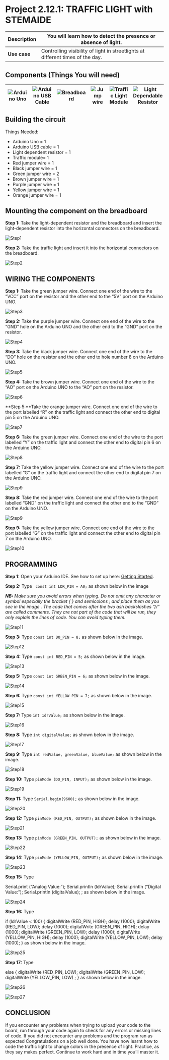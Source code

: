 # Project 2.12.1: TRAFFIC LIGHT with STEMAIDE

| **Description** | You will learn how to detect the presence or absence of light.  |
|------------------|----------------------------------------------------------------|
| **Use case**     | Controlling visibility of light in streetlights at different times of the day. |

## Components (Things You will need)

| ![Arduino Uno](../../assets/components/arduino.webp) | ![Arduino USB Cable](../../assets/components/usbcable.webp) | ![Breadboard](../../assets/components/breadboard.webp) |![Jump wire](../../assets/components/jumperwires.webp)|![Traffic Light Module](../../assets/2.0/3.3.Traffic_Light_STEMAIDE/Traffic_Light_Module.webp)|![Light Dependable Resistor](../../assets/2.0/3.3.Traffic_Light_STEMAIDE/Light_Dependable_Resistor.webp)|
|-------------------------|-------------------------|-------------------------|-------------------------|-------------------------|--------------------------|

## Building the circuit

Things Needed:

- Arduino Uno = 1  
- Arduino USB cable = 1
- Light dependent resistor   = 1
- Traffic module= 1
- Red jumper wire = 1
- Black jumper wire = 1
- Green jumper wire = 2
- Brown jumper wire = 1
- Purple jumper wire = 1
- Yellow jumper wire = 1
- Orange jumper wire = 1

## Mounting the component on the breadboard

**Step 1:** Take the light-dependent resistor and the breadboard and insert the light-dependent resistor into the horizontal connectors on the breadboard.

![Step1](../../assets/2.0/3.3.Traffic_Light_STEMAIDE/Step1.webp)

**Step 2:** Take the traffic light and insert it into the horizontal connectors on the breadboard.

![Step2](../../assets/2.0/3.3.Traffic_Light_STEMAIDE/Step2.webp)


## WIRING THE COMPONENTS

**Step 1:** Take the green jumper wire. Connect one end of the wire to the “VCC” port on the resistor and the other end to the “5V” port on the Arduino UNO.

![Step3](../../assets/2.0/3.3.Traffic_Light_STEMAIDE/Step3.webp)


**Step 2:** Take the purple jumper wire. Connect one end of the wire to the “GND” hole on the Arduino UNO and the other end to the “GND” port on the resistor.

![Step4](../../assets/2.0/3.3.Traffic_Light_STEMAIDE/Step4.webp)

**Step 3:** Take the black jumper wire. Connect one end of the wire to the “DO” hole on the resistor and the other end to hole number 8 on the Arduino UNO.

![Step5](../../assets/2.0/3.3.Traffic_Light_STEMAIDE/Step5.webp)

**Step 4:** Take the brown jumper wire. Connect one end of the wire to the “AO” port on the Arduino UNO to the “AO” port on the resistor.

![Step6](../../assets/2.0/3.3.Traffic_Light_STEMAIDE/Step6.webp)

**Step 5:**Take the orange jumper wire.  Connect one end of the wire to the port labelled “R” on the traffic light and connect the other end to digital pin 5 on the Arduino UNO.

![Step7](../../assets/2.0/3.3.Traffic_Light_STEMAIDE/Step7.webp)

**Step 6:** Take the green jumper wire. Connect one end of the wire to the port labelled “Y” on the traffic light and connect the other end to digital pin 6 on the Arduino UNO.

![Step8](../../assets/2.0/3.3.Traffic_Light_STEMAIDE/Step8.webp)

**Step 7:** Take the yellow jumper wire. Connect one end of the wire to the port labelled “G” on the traffic light and connect the other end to digital pin 7 on the Arduino UNO.

![Step9](../../assets/2.0/3.3.Traffic_Light_STEMAIDE/Step9.webp)

**Step 8:** Take the red jumper wire. Connect one end of the wire to the port labelled “GND” on the traffic light and connect the other end to the “GND” on the Arduino UNO.

![Step9](../../assets/2.0/3.3.Traffic_Light_STEMAIDE/Step9.webp)


**Step 9:** Take the yellow jumper wire. Connect one end of the wire to the port labelled “G” on the traffic light and connect the other end to digital pin 7 on the Arduino UNO.

![Step10](../../assets/2.0/3.3.Traffic_Light_STEMAIDE/Step10.webp)


## PROGRAMMING

**Step 1:** Open your Arduino IDE. See how to set up here: [Getting Started](../../getting-started/overview.md).

**Step 2:** Type ``` const int LDR_PIN = A0;``` as shown below in the image

_**NB:** Make sure you avoid errors when typing. Do not omit any character or symbol especially the bracket { }  and semicolons ;  and place them as you see in the image . The code that comes after the two ash backslashes “//” are called comments. They are not part of the code that will be run, they only explain the lines of code. You can avoid typing them._

![Step11](../../assets/2.0/3.3.Traffic_Light_STEMAIDE/Step11.webp)

**Step 3:** Type ``` const int DO_PIN = 8; ``` as shown below in the image.

![Step12](../../assets/2.0/3.3.Traffic_Light_STEMAIDE/Step12.webp)

**Step 4:** Type ``` const int RED_PIN = 5; ``` as shown below in the image.

![Step13](../../assets/2.0/3.3.Traffic_Light_STEMAIDE/Step13.webp)

**Step 5:** Type ``` const int GREEN_PIN = 6; ``` as shown below in the image.

![Step14](../../assets/2.0/3.3.Traffic_Light_STEMAIDE/Step14.webp)


**Step 6:** Type ``` const int YELLOW_PIN = 7; ``` as shown below in the image.

![Step15](../../assets/2.0/3.3.Traffic_Light_STEMAIDE/Step15.webp)


**Step 7:** Type ``` int 1drValue; ``` as shown below in the image.

![Step16](../../assets/2.0/3.3.Traffic_Light_STEMAIDE/Step16.webp)


**Step 8:** Type ``` int digitalValue; ``` as shown below in the image.

![Step17](../../assets/2.0/3.3.Traffic_Light_STEMAIDE/Step17.webp)

**Step 9:** Type ``` int redValue, greenValue, blueValue; ``` as shown below in the image.

![Step18](../../assets/2.0/3.3.Traffic_Light_STEMAIDE/Step18.webp)

**Step 10:** Type ``` pinMode (DO_PIN, INPUT); ``` as shown below in the image.

![Step19](../../assets/2.0/3.3.Traffic_Light_STEMAIDE/Step19.webp)

**Step 11:** Type ``` Serial.begin(9600); ``` as shown below in the image.

![Step20](../../assets/2.0/3.3.Traffic_Light_STEMAIDE/Step20.webp)

**Step 12:** Type ``` pinMode (RED_PIN, OUTPUT); ``` as shown below in the image.

![Step21](../../assets/2.0/3.3.Traffic_Light_STEMAIDE/Step21.webp)

**Step 13:** Type ``` pinMode (GREEN_PIN, OUTPUT); ``` as shown below in the image.

![Step22](../../assets/2.0/3.3.Traffic_Light_STEMAIDE/Step22.webp)

**Step 14:** Type ``` pinMode (YELLOW_PIN, OUTPUT); ``` as shown below in the image.

![Step23](../../assets/2.0/3.3.Traffic_Light_STEMAIDE/Step23.webp)

**Step 15:** Type 


Serial.print (“Analog Value:”);
	          Serial.printIn (ldrValue);
		       Serial.printIn (“Digital Value:”);
		       Serial.printIn (digitalValue);
             ;  as shown below in the image.

![Step24](../../assets/2.0/3.3.Traffic_Light_STEMAIDE/Step26.webp)

**Step 16:** Type 


if (ldrValue < 100) {
		  digitalWrite (RED_PIN, HIGH);
		  delay (1000);
	     digitalWrite (RED_PIN, LOW);
		  delay (1000);
		  digitalWrite (GREEN_PIN, HIGH);
		  delay (1000);
		  digitalWrite (GREEN_PIN, LOW);
		  delay (1000);
		  digitalWrite (YELLOW_PIN, HIGH);
		  delay (1000);
		  digitalWrite (YELLOW_PIN, LOW);
		  delay (1000);
             } as shown below in the image.

![Step25](../../assets/2.0/3.3.Traffic_Light_STEMAIDE/Step27.webp)

**Step 17:** Type 

else {
        digitalWrite (RED_PIN, LOW);
        digitalWrite (GREEN_PIN, LOW); 
        digitalWrite (YELLOW_PIN, LOW) ; } as shown below in the image.

![Step26](../../assets/2.0/3.3.Traffic_Light_STEMAIDE/Step28.webp)

![Step27](../../assets/2.0/3.3.Traffic_Light_STEMAIDE/Step29.webp)


## CONCLUSION
If you encounter any problems when trying to upload your code to the board, run through your code again to check for any errors or missing lines of code. If you did not encounter any problems and the program ran as expected Congratulations on a job well done. You have now learnt how to code the traffic light to change colors in the presence of light. Practice, as they say makes perfect. Continue to work hard and in time you’ll master it.

